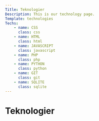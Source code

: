 ```yaml
---
Title: Teknologier
Description: This is our technology page.
Template: technologies
Techs:
    - name: CSS
      class: css
    - name: HTML
      class: html
    - name: JAVASCRIPT
      class: javascript
    - name: PHP
      class: php
    - name: PYTHON
      class: python
    - name: GIT
      class: git
    - name: SQLITE
      class: sqlite
---
```


Teknologier
==========================

